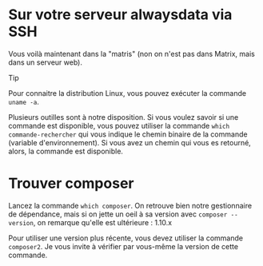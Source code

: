 # Sur votre serveur alwaysdata via SSH

Vous voilà maintenant dans la "matris" (non on n'est pas dans Matrix, mais dans un serveur web).

> [!TIP]
> Pour connaitre la distribution Linux, vous pouvez exécuter la commande `uname -a`.

Plusieurs outilles sont à notre disposition. Si vous voulez savoir si une commande est disponible, vous pouvez utiliser la commande `which commande-rechercher` qui vous indique le chemin binaire de la commande (variable d'environnement). Si vous avez un chemin qui vous es retourné, alors, la commande est disponible.

# Trouver composer

Lancez la commande `which composer`. On retrouve bien notre gestionnaire de dépendance, mais si on jette un oeil à sa version avec `composer --version`, on remarque qu'elle est ultérieure : 1.10.x

Pour utiliser une version plus récente, vous devez utiliser la commande `composer2`. Je vous invite à vérifier par vous-même la version de cette commande.